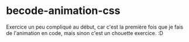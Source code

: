 # becode-animation-css

Exercice un peu compliqué au début, car c'est la première fois que je fais de l'animation en code, mais sinon c'est un chouette exercice. :D
